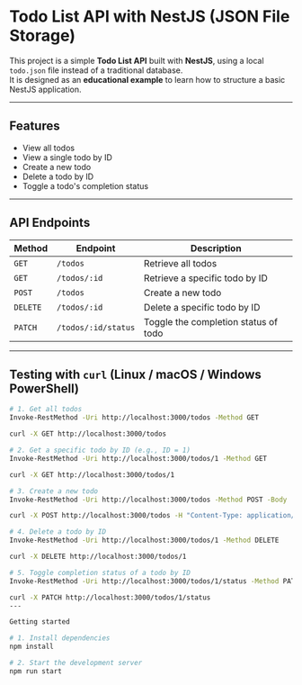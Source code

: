 # Todo List API with NestJS (JSON File Storage)

This project is a simple **Todo List API** built with **NestJS**, using a local `todo.json` file instead of a traditional database.  
It is designed as an **educational example** to learn how to structure a basic NestJS application.

---

## Features

- View all todos  
- View a single todo by ID  
- Create a new todo  
- Delete a todo by ID  
- Toggle a todo's completion status  

---

## API Endpoints

| Method   | Endpoint              | Description                          |
|----------|-----------------------|--------------------------------------|
| `GET`    | `/todos`              | Retrieve all todos                   |
| `GET`    | `/todos/:id`          | Retrieve a specific todo by ID       |
| `POST`   | `/todos`              | Create a new todo                    |
| `DELETE` | `/todos/:id`          | Delete a specific todo by ID         |
| `PATCH`  | `/todos/:id/status`   | Toggle the completion status of todo|

---

## Testing with `curl` (Linux / macOS / Windows PowerShell)

```bash
# 1. Get all todos
Invoke-RestMethod -Uri http://localhost:3000/todos -Method GET

curl -X GET http://localhost:3000/todos

# 2. Get a specific todo by ID (e.g., ID = 1)
Invoke-RestMethod -Uri http://localhost:3000/todos/1 -Method GET

curl -X GET http://localhost:3000/todos/1

# 3. Create a new todo
Invoke-RestMethod -Uri http://localhost:3000/todos -Method POST -Body '{ "title": "Test from PowerShell", "completed": false }' -ContentType "application/json"

curl -X POST http://localhost:3000/todos -H "Content-Type: application/json" -d '{"title": "Test from Linux", "completed": false}'

# 4. Delete a todo by ID
Invoke-RestMethod -Uri http://localhost:3000/todos/1 -Method DELETE

curl -X DELETE http://localhost:3000/todos/1

# 5. Toggle completion status of a todo by ID
Invoke-RestMethod -Uri http://localhost:3000/todos/1/status -Method PATCH

curl -X PATCH http://localhost:3000/todos/1/status
---

Getting started

# 1. Install dependencies
npm install

# 2. Start the development server
npm run start